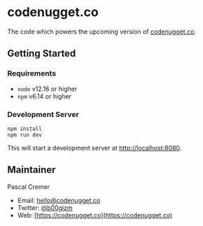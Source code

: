 # codenugget.co

The code which powers the upcoming version of [codenugget.co](https://codenugget.co).

## Getting Started

### Requirements

* `node` v12.16 or higher
* `npm` v6.14 or higher

### Development Server

```
npm install
npm run dev
```

This will start a development server at [http://localhost:8080](http://localhost:8080).

## Maintainer

Pascal Cremer

* Email: [hello@codenugget.co](mailto:hello@codenugget.co)
* Twitter: [@b00gizm](https://twitter.com/b00gizm)
* Web: [https://codenugget.co](https://codenugget.co)